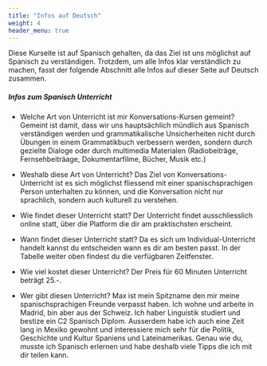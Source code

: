```yaml
---
title: "Infos auf Deutsch"
weight: 4
header_menu: true
---
```


Diese Kurseite ist auf Spanisch gehalten, da das Ziel ist uns möglichst auf Spanisch zu verständigen. Trotzdem, um alle Infos klar verständlich zu machen, fasst der folgende Abschnitt alle Infos auf dieser Seite auf Deutsch zusammen. 

##### Infos zum Spanisch Unterricht
- Welche Art von Unterricht ist mir Konversations-Kursen gemeint?
    Gemeint ist damit, dass wir uns hauptsächlich mündlich aus Spanisch verständigen werden und grammatikalische Unsicherheiten nicht durch Übungen in einem Grammatikbuch verbessern werden, sondern durch gezielte Dialoge oder durch multimedia Materialen (Radiobeiträge, Fernsehbeiträage, Dokumentarfilme, Bücher, Musik etc.)

- Weshalb diese Art von Unterricht?
    Das Ziel von Konversations-Unterricht ist es sich möglichst fliessend mit einer spanischsprachigen Person unterhalten zu können, und die Konversation nicht nur sprachlich, sondern auch kulturell zu verstehen.

- Wie findet dieser Unterricht statt?
    Der Unterricht findet ausschliesslich online statt, über die Platform die dir am praktischsten erscheint.

- Wann findet dieser Unterricht statt?
    Da es sich um Individual-Unterricht handelt kannst du entscheiden wann es dir am besten passt. In der Tabelle weiter oben findest du die verfügbaren Zeitfenster.

- Wie viel kostet dieser Unterricht? 
    Der Preis für 60 Minuten Unterricht beträgt 25.-.

- Wer gibt diesen Unterricht?
    Max ist mein Spitzname den mir meine spanischsprachigen Freunde verpasst haben. Ich wohne und arbeite in Madrid, bin aber aus der Schweiz. Ich haber Linguistik studiert und bestize ein C2 Spanisch Diplom. Ausserdem habe ich auch eine Zeit lang in Mexiko gewohnt und interessiere mich sehr für die Politik, Geschichte und Kultur Spaniens und Lateinamerikas. Genau wie du, musste ich Spanisch erlernen und habe deshalb viele Tipps die ich mit dir teilen kann. 




